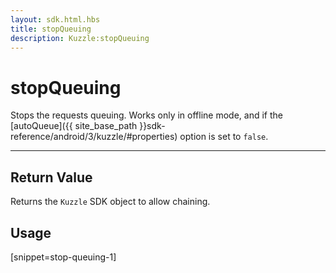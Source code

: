 ```yaml
---
layout: sdk.html.hbs
title: stopQueuing
description: Kuzzle:stopQueuing
---
```

  

# stopQueuing
Stops the requests queuing. Works only in offline mode, and if the [autoQueue]({{ site_base_path }}sdk-reference/android/3/kuzzle/#properties) option is set to `false`.

---

## Return Value

Returns the `Kuzzle` SDK object to allow chaining.

## Usage

[snippet=stop-queuing-1]
